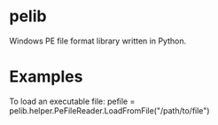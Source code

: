 # pelib
Windows PE file format library written in Python.
# Examples
To load an executable file:
    pefile = pelib.helper.PeFileReader.LoadFromFile("/path/to/file")
